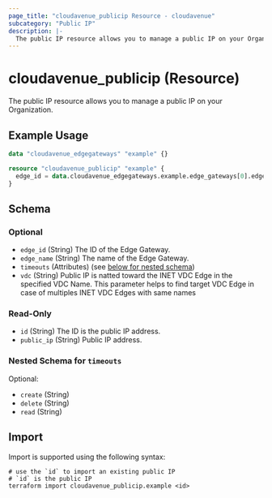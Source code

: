 ```yaml
---
page_title: "cloudavenue_publicip Resource - cloudavenue"
subcategory: "Public IP"
description: |-
  The public IP resource allows you to manage a public IP on your Organization.
---
```


# cloudavenue_publicip (Resource)

The public IP resource allows you to manage a public IP on your Organization.

## Example Usage

```terraform
data "cloudavenue_edgegateways" "example" {}

resource "cloudavenue_publicip" "example" {
  edge_id = data.cloudavenue_edgegateways.example.edge_gateways[0].edge_id
}
```

<!-- schema generated by tfplugindocs -->
## Schema

### Optional

- `edge_id` (String) The ID of the Edge Gateway.
- `edge_name` (String) The name of the Edge Gateway.
- `timeouts` (Attributes) (see [below for nested schema](#nestedatt--timeouts))
- `vdc` (String) Public IP is natted toward the INET VDC Edge in the specified VDC Name. This parameter helps to find target VDC Edge in case of multiples INET VDC Edges with same names

### Read-Only

- `id` (String) The ID is the public IP address.
- `public_ip` (String) Public IP address.

<a id="nestedatt--timeouts"></a>
### Nested Schema for `timeouts`

Optional:

- `create` (String)
- `delete` (String)
- `read` (String)

## Import

Import is supported using the following syntax:
```shell
# use the `id` to import an existing public IP
# `id` is the public IP
terraform import cloudavenue_publicip.example <id>
```